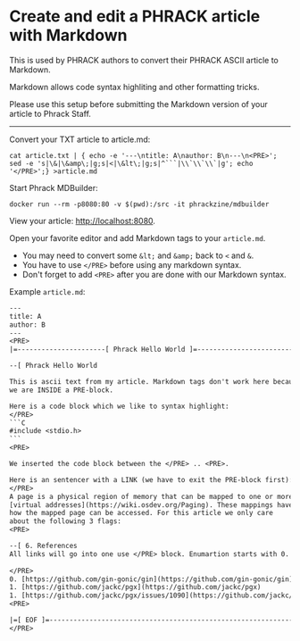 # Create and edit a PHRACK article with Markdown

This is used by PHRACK authors to convert their PHRACK ASCII article to Markdown.

Markdown allows code syntax highliting and other formatting tricks.

Please use this setup before submitting the Markdown version of your article to Phrack Staff.

---

Convert your TXT article to article.md:
```shell
cat article.txt | { echo -e '---\ntitle: A\nauthor: B\n---\n<PRE>'; sed -e 's|\&|\&amp\;|g;s|<|\&lt\;|g;s|^```|\\`\\`\\`|g'; echo '</PRE>';} >article.md
```

Start Phrack MDBuilder:
```shell
docker run --rm -p8080:80 -v $(pwd):/src -it phrackzine/mdbuilder
```

View your article: [http://localhost:8080](http://localhost:8080).

Open your favorite editor and add Markdown tags to your `article.md`.
* You may need to convert some `&lt;` and `&amp;` back to `<` and `&`.
* You have to use `</PRE>` before using any markdown syntax.
* Don't forget to add `<PRE>` after you are done with our Markdown syntax.

Example `article.md`:
````txt
---
title: A
author: B
---
<PRE>
|=----------------------[ Phrack Hello World ]=--------------------------=|

--[ Phrack Hello World

This is ascii text from my article. Markdown tags don't work here because
we are INSIDE a PRE-block.

Here is a code block which we like to syntax highlight:
</PRE>
```C
#include <stdio.h>
```
<PRE>

We inserted the code block between the </PRE> .. <PRE>.

Here is an sentencer with a LINK (we have to exit the PRE-block first):
</PRE>
A page is a physical region of memory that can be mapped to one or more
[virtual addresses](https://wiki.osdev.org/Paging). These mappings have several flags that determine
how the mapped page can be accessed. For this article we only care
about the following 3 flags:
<PRE>

--[ 6. References
All links will go into one use </PRE> block. Enumartion starts with 0.
 
</PRE>
0. [https://github.com/gin-gonic/gin](https://github.com/gin-gonic/gin)
1. [https://github.com/jackc/pgx](https://github.com/jackc/pgx)
1. [https://github.com/jackc/pgx/issues/1090](https://github.com/jackc/pgx/issues/1090)
<PRE>

|=[ EOF ]=---------------------------------------------------------------=|
</PRE>
````




